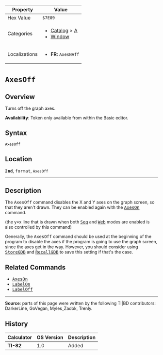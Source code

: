 | Property      | Value |
|---------------|-------|
| Hex Value     | `$7E09`|
| Categories    | <ul><li>[Catalog](<../categories/Catalog.md>) > [A](<../categories/Catalog.md#A>)</li><li>[Window](<../categories/Window.md>)</li></ul> |
| Localizations | <ul><li><b>FR</b>: `AxesNAff`</li></ul> |

# `AxesOff`

## Overview
Turns off the graph axes.


<b>Availability</b>: Token only available from within the Basic editor.

## Syntax
`AxesOff`

## Location
<tt><kbd><b>2nd</b></kbd></tt>, <kbd>format</kbd>, `AxesOff`
<hr>

## Description

The <tt>AxesOff</tt> command disables the X and Y axes on the graph screen, so that they aren't drawn. They can be enabled again with the <tt><a href="AxesOn.md">AxesOn</a></tt> command.

(the y=x line that is drawn when both <tt><a href="Seq.md">Seq</a></tt> and <tt><a href="Web.md">Web</a></tt> modes are enabled is also controlled by this command)

Generally, the <tt>AxesOff</tt> command should be used at the beginning of the program to disable the axes if the program is going to use the graph screen, since the axes get in the way. However, you should consider using <tt><a href="StoreGDB.md">StoreGDB</a></tt> and <tt><a href="RecallGDB.md">RecallGDB</a></tt> to save this setting if that's the case.

## Related Commands

*   <tt><a href="AxesOn.md">AxesOn</a></tt>
*   <tt><a href="LabelOn.md">LabelOn</a></tt>
*   <tt><a href="LabelOff.md">LabelOff</a></tt>

* * *

**Source**: parts of this page were written by the following TI|BD contributors: DarkerLine, GoVegan, Myles_Zadok, Trenly.

## History
| Calculator | OS Version | Description |
|------------|------------|-------------|
| <b>TI-82</b> | 1.0 | Added |


